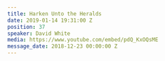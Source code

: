 ```yaml
---
title: Harken Unto the Heralds
date: 2019-01-14 19:31:00 Z
position: 37
speaker: David White
media: https://www.youtube.com/embed/pdQ_KxOQsME
message_date: 2018-12-23 00:00:00 Z
---
```


